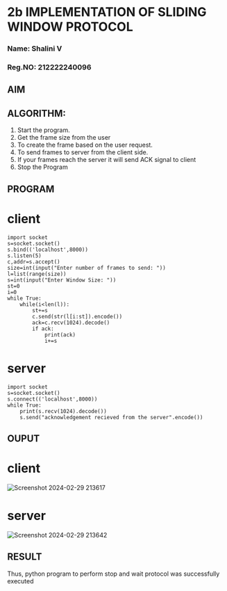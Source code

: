 # 2b IMPLEMENTATION OF SLIDING WINDOW PROTOCOL
### Name: Shalini V
### Reg.NO: 212222240096
## AIM
## ALGORITHM:
1. Start the program.
2. Get the frame size from the user
3. To create the frame based on the user request.
4. To send frames to server from the client side.
5. If your frames reach the server it will send ACK signal to client
6. Stop the Program
## PROGRAM
# client
```
import socket
s=socket.socket()
s.bind(('localhost',8000))
s.listen(5)
c,addr=s.accept()
size=int(input("Enter number of frames to send: "))
l=list(range(size))
s=int(input("Enter Window Size: "))
st=0
i=0
while True:
    while(i<len(l)):
        st+=s
        c.send(str(l[i:st]).encode())
        ack=c.recv(1024).decode()
        if ack:
            print(ack)
            i+=s

```
# server
```
import socket
s=socket.socket()
s.connect(('localhost',8000))
while True:
    print(s.recv(1024).decode())
    s.send("acknowledgement recieved from the server".encode())
```
## OUPUT
# client
![Screenshot 2024-02-29 213617](https://github.com/23012238/2b_SLIDING_WINDOW_PROTOCOL/assets/150011605/72644b22-f2ee-4edb-965d-119ef1bdbe81)

# server
![Screenshot 2024-02-29 213642](https://github.com/23012238/2b_SLIDING_WINDOW_PROTOCOL/assets/150011605/d27d418c-eab2-46f6-b23f-3b490d3e32ca)

## RESULT
Thus, python program to perform stop and wait protocol was successfully executed
